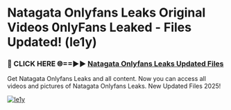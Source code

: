 # Natagata Onlyfans Leaks Original Videos 0nlyFans Leaked - Files Updated! (le1y)

<h3>🔴 CLICK HERE 🌐==►► <a href="https://tinyurl.com/3hn5wdd3" rel="nofollow">Natagata Onlyfans Leaks Updated Files</a></h3>

Get Natagata Onlyfans Leaks and all content. Now you can access all videos and pictures of Natagata Onlyfans Leaks. New Updated Files 2025!

[![le1y](https://i.imgur.com/4HnBqBT.gif)](https://tinyurl.com/3hn5wdd3)
